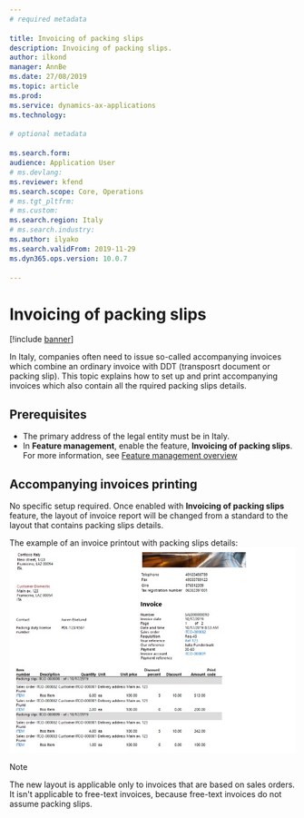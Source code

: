 ```yaml
---
# required metadata

title: Invoicing of packing slips
description: Invoicing of packing slips.
author: ilkond
manager: AnnBe
ms.date: 27/08/2019
ms.topic: article
ms.prod: 
ms.service: dynamics-ax-applications
ms.technology: 

# optional metadata

ms.search.form: 
audience: Application User
# ms.devlang: 
ms.reviewer: kfend
ms.search.scope: Core, Operations
# ms.tgt_pltfrm: 
# ms.custom: 
ms.search.region: Italy
# ms.search.industry: 
ms.author: ilyako
ms.search.validFrom: 2019-11-29
ms.dyn365.ops.version: 10.0.7

---
```


# Invoicing of packing slips

[!include [banner](../includes/banner.md)]

In Italy, companies often need to issue so-called accompanying invoices which combine an ordinary invoice with DDT (transposrt document or packing slip).
This topic explains how to set up and print accompanying invoices which also contain all the rquired packing slips details.
 
## Prerequisites

- The primary address of the legal entity must be in Italy.
- In **Feature management**, enable the feature, **Invoicing of packing slips**. For more information, see [Feature management overview](../../fin-and-ops/get-started/feature-management/feature-management-overview.md)

## Accompanying invoices printing
No specific setup required. Once enabled with **Invoicing of packing slips** feature, the layout of invoice report will be changed from a standard to the layout that contains packing slips details.

The example of an invoice printout with packing slips details:
![Invoicing of packing slips](media/emea-ita-exil-invoice-packing-slip-pic.jpg)

> [!NOTE]
> The new layout is applicable only to invoices that are based on sales orders. It isn't applicable to free-text invoices, because free-text invoices do not assume packing slips.

